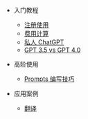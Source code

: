 * 入门教程
  * [注册使用](register.md)
  * [费用计算](price.md)
  * [私人 ChatGPT](private.md)
  * [GPT 3.5 vs GPT 4.0](gpt35_vs_gpt40.md)

* 高阶使用
  * [Prompts 编写技巧](README.md)

* 应用案例
  * [翻译](README.md)
